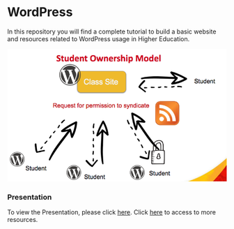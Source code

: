 # WordPress
In this repository you will find a complete tutorial to build a basic website and resources related to WordPress usage in Higher Education.

![slide0](https://github.com/perissinotti/wordpress/blob/master/model3.png)

### Presentation
To view the Presentation, please click [here](https://docs.google.com/presentation/d/1DY-qOh7KzuPpPixHL1ivRrSiCz9zu240qwwPBH7RhL8/edit#slide=id.p1).
Click [here](http://periteach.ucalgaryblogs.ca/) to access to more resources.
